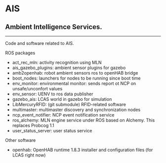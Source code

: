 # AIS
## Ambient Intelligence Services.
---------------------------------
Code and software related to AIS. 

ROS packages
- act_rec_mln: activity recognition using MLN
- ais_gazebo_plugins: ambient sensor plugins for gazebo
- amb2openhab: robot ambient sensors ros to openHAB bridge
- boot_nodes: launchers for nodes to be running since boot time
- env_monitor: environmental monitor: sends report ot NCP on unsafe/unconfort values
- env_sensor: UENV to ros data publisher
- gazebo_ais: LCAS world in gazebo for simulation
- LibMercuryRFID: (git submodule) RFID-related software
- multimaster: multimaster discovery and synchronization nodes
- ncp_event_notifier: NCP event notification service
- ros_alchemy: MLN engine service under ROS based on Alchemy. This replaces Probcog 1.1 
- user_status_server: user status service

Other software
- openhab: OpenHAB runtime 1.8.3 installer and configuration files (for LCAS right now)

